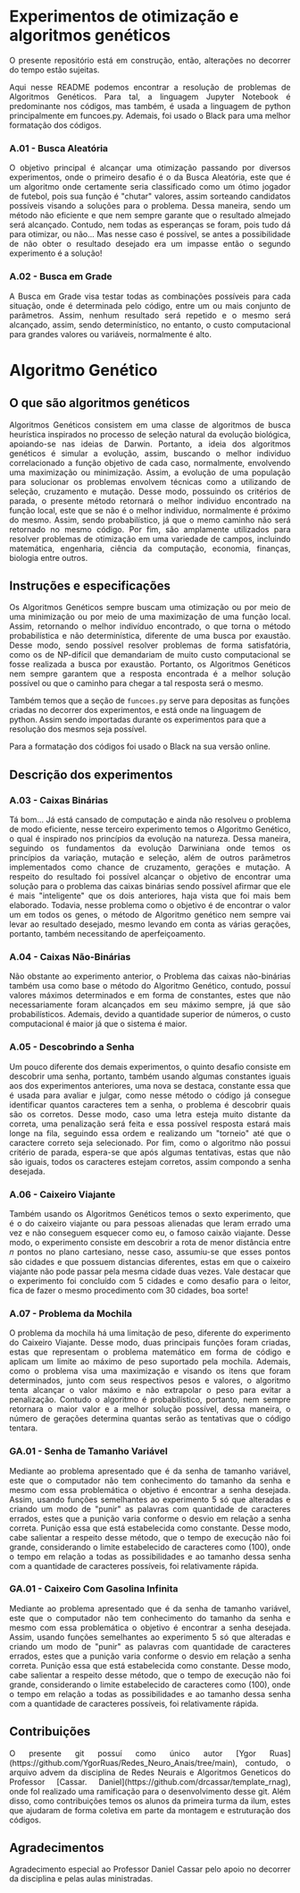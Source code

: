 # Experimentos de otimização e algoritmos genéticos

<p align="justify"> O presente repositório está em construção, então, alterações no decorrer do tempo estão sujeitas. </p>

<p align="justify"> Aqui nesse README podemos encontrar a resolução de problemas de Algoritmos Genéticos. Para tal, a linguagem Jupyter Notebook é predominante nos códigos, mas também, é usada a linguagem de python principalmente em funcoes.py. Ademais, foi usado o Black para uma melhor formatação dos códigos. </p>

### A.01 - Busca Aleatória

<p align="justify"> O objetivo principal é alcançar uma otimização passando por diversos experimentos, onde o primeiro desafio é o da Busca Aleatória, este que é um algoritmo onde certamente seria classificado como um ótimo jogador de futebol, pois sua função é "chutar" valores, assim sorteando candidatos possíveis visando a soluções para o problema. Dessa maneira, sendo um método não eficiente e que nem sempre garante que o resultado almejado será alcançado. Contudo, nem todas as esperanças se foram, pois tudo dá para otimizar, ou não... Mas nesse caso é possível, se antes a possibilidade de não obter o resultado desejado era um impasse então o segundo experimento é a solução! </p>

### A.02 - Busca em Grade

<p align="justify"> A Busca em Grade visa testar todas as combinações possíveis para cada situação, onde é determinada pelo código, entre um ou mais conjunto de parâmetros. Assim, nenhum resultado será repetido e o mesmo será alcançado, assim, sendo determinístico, no entanto, o custo computacional para grandes valores ou variáveis, normalmente é alto. </p>

# Algoritmo Genético

## O que são algoritmos genéticos

<p align="justify"> Algoritmos Genéticos consistem em uma classe de algoritmos de busca heurística inspirados no processo de seleção natural da evolução biológica, apoiando-se nas ideias de Darwin. Portanto, a ideia dos algoritmos genéticos é simular a evolução, assim, buscando o melhor individuo correlacionado a função objetivo de cada caso, normalmente, envolvendo uma maximização ou minimização. Assim, a evolução de uma população para solucionar os problemas envolvem técnicas como a utilizando de seleção, cruzamento e mutação. Desse modo, possuindo os critérios de parada, o presente método retornará o melhor individuo encontrado na função local, este que se não é o melhor individuo, normalmente é próximo do mesmo. Assim, sendo probabilístico, já que o memo caminho não será retornado no mesmo código. Por fim, são amplamente utilizados para resolver problemas de otimização em uma variedade de campos, incluindo matemática, engenharia, ciência da computação, economia, finanças, biologia entre outros. </p>

## Instruções e especificações
<p align="justify"> Os Algoritmos Genéticos sempre buscam uma otimização ou por meio de uma minimização ou por meio de uma maximização de uma função local. Assim, retornando o melhor indivíduo encontrado, o que torna o método probabilística e não determinística, diferente de uma busca por exaustão. Desse modo, sendo possível resolver problemas de forma satisfatória, como os de NP-difícil que demandariam de muito custo computacional se fosse realizada a busca por exaustão. Portanto, os Algoritmos Genéticos nem sempre garantem que a resposta encontrada é a melhor solução possível ou que o caminho para chegar a tal resposta será o mesmo. </p>

Também temos que a seção de `funcoes.py` serve para depositas as funções criadas no decorrer dos experimentos, e está onde na linguagem de python. Assim sendo importadas durante os experimentos para que a resolução dos mesmos seja possível.

<p align="justify"> Para a formatação dos códigos foi usado o Black na sua versão online. </p>

## Descrição dos experimentos

### A.03 - Caixas Binárias

<p align="justify"> Tá bom... Já está cansado de computação e ainda não resolveu o problema de modo eficiente, nesse terceiro experimento temos o Algoritmo Genético, o qual é inspirado nos princípios da evolução na natureza. Dessa maneira, seguindo os fundamentos da evolução Darwiniana onde temos os princípios da variação, mutação e seleção, além de outros parâmetros implementados como chance de cruzamento, gerações e mutação. A respeito do resultado foi possível alcançar o objetivo de encontrar uma solução para o problema das caixas binárias sendo possível afirmar que ele é mais "inteligente" que os dois anteriores, haja vista que foi mais bem elaborado. Todavia, nesse problema como o objetivo é de encontrar o valor um em todos os genes, o método de Algoritmo genético nem sempre vai levar ao resultado desejado, mesmo levando em conta as várias gerações, portanto, também necessitando de aperfeiçoamento. </p>

### A.04 - Caixas Não-Binárias

<p align="justify"> Não obstante ao experimento anterior, o Problema das caixas não-binárias também usa como base o método do Algoritmo Genético, contudo, possuí valores máximos determinados e em forma de constantes, estes que não necessariamente foram alcançados em seu máximo sempre, já que são probabilísticos. Ademais, devido a quantidade superior de números, o custo computacional é maior já que o sistema é maior.  </p>

### A.05 - Descobrindo a Senha

<p align="justify"> Um pouco diferente dos demais experimentos, o quinto desafio consiste em descobrir uma senha, portanto, também usando algumas constantes iguais aos dos experimentos anteriores, uma nova se destaca, constante essa que é usada para avaliar e julgar, como nesse método o código já consegue identificar quantos caracteres tem a senha, o problema é descobrir quais são os corretos. Desse modo, caso uma letra esteja muito distante da correta, uma penalização será feita e essa possível resposta estará mais longe na fila, seguindo essa ordem e realizando um "torneio" até que o caractere correto seja selecionado. Por fim, como o algoritmo não possui critério de parada, espera-se que após algumas tentativas, estas que não são iguais, todos os caracteres estejam corretos, assim compondo a senha desejada. </p>

### A.06 - Caixeiro Viajante

<p align="justify"> Também usando os Algoritmos Genéticos temos o sexto experimento, que é o do caixeiro viajante ou para pessoas alienadas que leram errado uma vez e não conseguem esquecer como eu, o famoso caixão viajante. Desse modo, o experimento consiste em descobrir a rota de menor distância entre 𝑛 pontos no plano cartesiano, nesse caso, assumiu-se que esses pontos são cidades e que possuem distancias diferentes, estas em que o caixeiro viajante não pode passar pela mesma cidade duas vezes. Vale destacar que o experimento foi concluído com 5 cidades e como desafio para o leitor, fica de fazer o mesmo procedimento com 30 cidades, boa sorte! </p>

### A.07 - Problema da Mochila

<p align="justify"> O problema da mochila há uma limitação de peso, diferente do experimento do Caixeiro Viajante. Desse modo, duas principais funções foram criadas, estas que representam o problema matemático em forma de código e aplicam um limite ao máximo de peso suportado pela mochila. Ademais, como o problema visa uma maximização e visando os itens que foram determinados, junto com seus respectivos pesos e valores, o algoritmo tenta alcançar o valor máximo e não extrapolar o peso para evitar a penalização. Contudo o algoritmo é probabilístico, portanto, nem sempre retornara o maior valor e a melhor solução possível, dessa maneira, o número de gerações determina quantas serão as tentativas que o código tentara. </p>

### GA.01 - Senha de Tamanho Variável 

<p align="justify"> Mediante ao problema apresentado que é da senha de tamanho variável, este que o computador não tem conhecimento do tamanho da senha e mesmo com essa problemática o objetivo é encontrar a senha desejada. Assim, usando funções semelhantes ao experimento 5 só que alteradas e criando um modo de "punir" as palavras com quantidade de caracteres errados, estes que a punição varia conforme o desvio em relação a senha correta. Punição essa que está estabelecida como constante. Desse modo, cabe salientar a respeito desse método, que o tempo de execução não foi grande, considerando o limite estabelecido de caracteres como (100), onde o tempo em relação a todas as possibilidades e ao tamanho dessa senha com a quantidade de caracteres possíveis, foi relativamente rápida. </p>

### GA.01 - Caixeiro Com Gasolina Infinita

<p align="justify"> Mediante ao problema apresentado que é da senha de tamanho variável, este que o computador não tem conhecimento do tamanho da senha e mesmo com essa problemática o objetivo é encontrar a senha desejada. Assim, usando funções semelhantes ao experimento 5 só que alteradas e criando um modo de "punir" as palavras com quantidade de caracteres errados, estes que a punição varia conforme o desvio em relação a senha correta. Punição essa que está estabelecida como constante. Desse modo, cabe salientar a respeito desse método, que o tempo de execução não foi grande, considerando o limite estabelecido de caracteres como (100), onde o tempo em relação a todas as possibilidades e ao tamanho dessa senha com a quantidade de caracteres possíveis, foi relativamente rápida. </p>

## Contribuições

<p align="justify"> O presente git possuí como único autor [Ygor Ruas](https://github.com/YgorRuas/Redes_Neuro_Anais/tree/main), contudo, o arquivo advem da disciplina de Redes Neurais e Algoritmos Geneticos do Professor [Cassar. Daniel](https://github.com/drcassar/template_rnag), onde foI realizado uma ramificação para o desenvolvimento desse git. Além disso, como contribuições temos os alunos da primeira turma da ilum, estes que ajudaram de forma coletiva em parte da montagem e estruturação dos códigos. </p>

## Agradecimentos

<p align="justify"> Agradecimento especial ao Professor Daniel Cassar pelo apoio no decorrer da disciplina e pelas aulas ministradas. </p>
